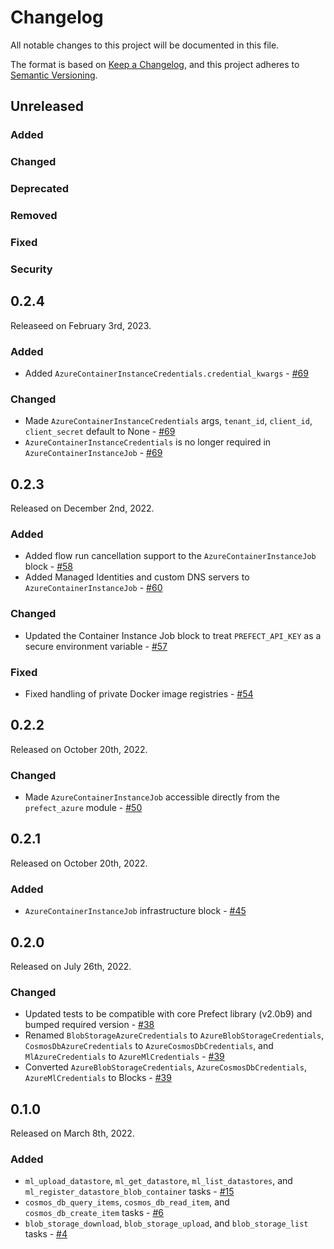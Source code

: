 # Changelog

All notable changes to this project will be documented in this file.

The format is based on [Keep a Changelog](https://keepachangelog.com/en/1.0.0/),
and this project adheres to [Semantic Versioning](https://semver.org/spec/v2.0.0.html).

## Unreleased

### Added

### Changed

### Deprecated

### Removed

### Fixed

### Security

## 0.2.4

Releaseed on February 3rd, 2023.

### Added

- Added `AzureContainerInstanceCredentials.credential_kwargs` - [#69](https://github.com/PrefectHQ/prefect-azure/pull/69)

### Changed

- Made `AzureContainerInstanceCredentials` args, `tenant_id`, `client_id`, `client_secret` default to None - [#69](https://github.com/PrefectHQ/prefect-azure/pull/69)
- `AzureContainerInstanceCredentials` is no longer required in `AzureContainerInstanceJob` - [#69](https://github.com/PrefectHQ/prefect-azure/pull/69)


## 0.2.3

Released on December 2nd, 2022.

### Added

- Added flow run cancellation support to the `AzureContainerInstanceJob` block - [#58](https://github.com/PrefectHQ/prefect-azure/pull/58)
- Added Managed Identities and custom DNS servers to `AzureContainerInstanceJob` - [#60](https://github.com/PrefectHQ/prefect-azure/pull/60)

### Changed

- Updated the Container Instance Job block to treat `PREFECT_API_KEY` as a secure environment variable - [#57](https://github.com/PrefectHQ/prefect-azure/pull/57)

### Fixed

- Fixed handling of private Docker image registries - [#54](https://github.com/PrefectHQ/prefect-azure/pull/54)

## 0.2.2

Released on October 20th, 2022.

### Changed

- Made `AzureContainerInstanceJob` accessible directly from the `prefect_azure` module - [#50](https://github.com/PrefectHQ/prefect-azure/pull/50)

## 0.2.1

Released on October 20th, 2022.

### Added

- `AzureContainerInstanceJob` infrastructure block - [#45](https://github.com/PrefectHQ/prefect-azure/pull/45)

## 0.2.0

Released on July 26th, 2022.

### Changed

- Updated tests to be compatible with core Prefect library (v2.0b9) and bumped required version - [#38](https://github.com/PrefectHQ/prefect-azure/pull/38)
- Renamed `BlobStorageAzureCredentials` to `AzureBlobStorageCredentials`, `CosmosDbAzureCredentials` to `AzureCosmosDbCredentials`, and `MlAzureCredentials` to `AzureMlCredentials` - [#39](https://github.com/PrefectHQ/prefect-azure/pull/39)
- Converted `AzureBlobStorageCredentials`, `AzureCosmosDbCredentials`, `AzureMlCredentials` to Blocks - [#39](https://github.com/PrefectHQ/prefect-azure/pull/39)

## 0.1.0

Released on March 8th, 2022.

### Added

- `ml_upload_datastore`, `ml_get_datastore`, `ml_list_datastores`, and `ml_register_datastore_blob_container` tasks - [#15](https://github.com/PrefectHQ/prefect-azure/pull/15)
- `cosmos_db_query_items`, `cosmos_db_read_item`, and `cosmos_db_create_item` tasks - [#6](https://github.com/PrefectHQ/prefect-azure/pull/6)
- `blob_storage_download`, `blob_storage_upload`, and `blob_storage_list` tasks - [#4](https://github.com/PrefectHQ/prefect-azure/pull/4)

